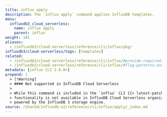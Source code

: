 ```yaml
---
title: influx apply
description: The `influx apply` command applies InfluxDB templates.
menu:
  influxdb3_cloud_serverless:
    name: influx apply
    parent: influx
weight: 101
aliases:
  - /influxdb3/cloud-serverless/reference/cli/influx/pkg/
influxdb3/cloud-serverless/tags: [templates]
related:
  - /influxdb3/cloud-serverless/reference/cli/influx/#provide-required-authentication-credentials, influx CLI—Provide required authentication credentials
  - /influxdb3/cloud-serverless/reference/cli/influx/#flag-patterns-and-conventions, influx CLI—Flag patterns and conventions
metadata: [influx CLI 2.0.0+]
prepend: |
  > [!Warning]
  > #### Not supported in InfluxDB Cloud Serverless
  > 
  > While this command is included in the `influx` CLI {{< latest-patch cli=true >}}, this
  > functionality is not available in InfluxDB Cloud Serverless organizations
  > powered by the InfluxDB 3 storage engine.
source: /shared/influxdb-v2/reference/cli/influx/apply/_index.md
---
```


<!-- The content of this page is located at
// SOURCE content/shared/influxdb-v2/reference/cli/influx/apply/_index.md -->
